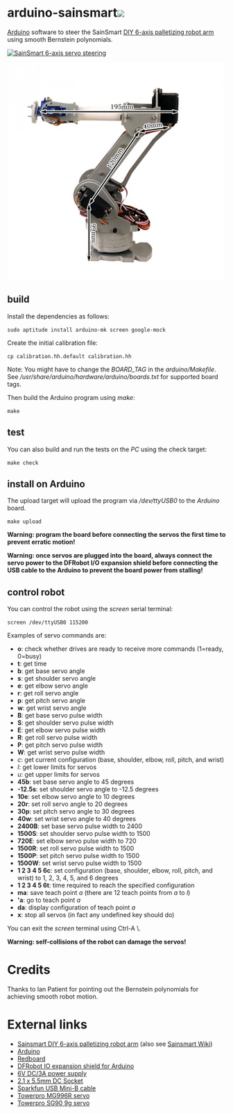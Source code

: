 # arduino-sainsmart[![](https://img.shields.io/circleci/project/wedesoft/arduino-sainsmart/master.png)](https://circleci.com/gh/wedesoft/arduino-sainsmart)

[Arduino][1] software to steer the SainSmart [DIY 6-axis palletizing robot arm][2] using smooth Bernstein polynomials.

[![SainSmart 6-axis servo steering](https://i1.ytimg.com/vi/_QJ1kuwu9l4/hqdefault.jpg)](https://www.youtube.com/watch?v=_QJ1kuwu9l4)

[![SainsSmart 6-axis robot arm](6axis-size.jpg)][2]

## build

Install the dependencies as follows:

```
sudo aptitude install arduino-mk screen google-mock
```

Create the initial calibration file:

```
cp calibration.hh.default calibration.hh
```

Note: You might have to change the *BOARD_TAG* in the *arduino/Makefile*.
See */usr/share/arduino/hardware/arduino/boards.txt* for supported board tags.

Then build the Arduino program using *make*:

```
make
```

## test

You can also build and run the tests on the *PC* using the check target:

```
make check
```

## install on Arduino

The upload target will upload the program via */dev/ttyUSB0* to the *Arduino* board.

```
make upload
```

**Warning: program the board before connecting the servos the first time to prevent erratic motion!**

**Warning: once servos are plugged into the board, always connect the servo power to the DFRobot I/O expansion shield before connecting the USB cable to the Arduino to prevent the board power from stalling!**

## control robot

You can control the robot using the *screen* serial terminal:

```
screen /dev/ttyUSB0 115200
```

Examples of servo commands are:

* **o**: check whether drives are ready to receive more commands (1=ready, 0=busy)
* **t**: get time
* **b**: get base servo angle
* **s**: get shoulder servo angle
* **e**: get elbow servo angle
* **r**: get roll servo angle
* **p**: get pitch servo angle
* **w**: get wrist servo angle
* **B**: get base servo pulse width
* **S**: get shoulder servo pulse width
* **E**: get elbow servo pulse width
* **R**: get roll servo pulse width
* **P**: get pitch servo pulse width
* **W**: get wrist servo pulse width
* *c*: get current configuration (base, shoulder, elbow, roll, pitch, and wrist)
* *l*: get lower limits for servos
* *u*: get upper limits for servos
* **45b**: set base servo angle to 45 degrees
* **-12.5s**: set shoulder servo angle to -12.5 degrees
* **10e**: set elbow servo angle to 10 degrees
* **20r**: set roll servo angle to 20 degrees
* **30p**: set pitch servo angle to 30 degrees
* **40w**: set wrist servo angle to 40 degrees
* **2400B**: set base servo pulse width to 2400
* **1500S**: set shoulder servo pulse width to 1500
* **720E**: set elbow servo pulse width to 720
* **1500R**: set roll servo pulse width to 1500
* **1500P**: set pitch servo pulse width to 1500
* **1500W**: set wrist servo pulse width to 1500
* **1 2 3 4 5 6c**: set configuration (base, shoulder, elbow, roll, pitch, and wrist) to 1, 2, 3, 4, 5, and 6 degrees
* **1 2 3 4 5 6t**: time required to reach the specified configuration
* **ma**: save teach point *a* (there are 12 teach points from *a* to *l*)
* **'a**: go to teach point *a*
* **da**: display configuration of teach point *a*
* **x**: stop all servos (in fact any undefined key should do)

You can exit the *screen* terminal using Ctrl-A \\.

**Warning: self-collisions of the robot can damage the servos!**

# Credits

Thanks to Ian Patient for pointing out the Bernstein polynomials for achieving smooth robot motion.

# External links

* [Sainsmart DIY 6-axis palletizing robot arm][2] (also see [Sainsmart Wiki][11])
* [Arduino][1]
* [Redboard][5]
* [DFRobot IO expansion shield for Arduino][4]
* [6V DC/3A power supply][6]
* [2.1 x 5.5mm DC Socket][10]
* [Sparkfun USB Mini-B cable][7]
* [Towerpro MG996R servo][8]
* [Towerpro SG90 9g servo][9]

[1]: https://www.arduino.cc/
[2]: http://www.sainsmart.com/diy-6-axis-servos-control-palletizing-robot-arm-model-for-arduino-uno-mega2560.html
[3]: http://7bot.cc/
[4]: https://robosavvy.com/store/dfrobot-io-expansion-shield-for-arduino-v6.html
[5]: https://learn.sparkfun.com/tutorials/redboard-vs-uno
[6]: http://uk.rs-online.com/web/p/plug-in-power-supply/7424762/
[7]: https://robosavvy.com/store/sparkfun-usb-mini-b-cable-6-foot-1140.html
[8]: http://www.hobbyking.com/hobbyking/store/__6221__Towerpro_MG996R_10kg_Servo_10kg_0_20sec_55g.html
[9]: http://www.servodatabase.com/servo/towerpro/sg90
[10]: http://www.maplin.co.uk/p/21-x-55mm-dc-socket-plastic-ft96e
[11]: http://wiki.sainsmart.com/index.php/DIY_6-Axis_Servos_Control_Palletizing_Robot_Arm_Model_for_Arduino_UNO_MEGA2560
